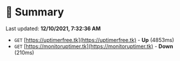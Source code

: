 # 📖 Summary
Last updated: **12/10/2021, 7:32:36 AM**

- `GET` [https://uptimerfree.tk](https://uptimerfree.tk) - **Up** (4853ms)
- `GET` [https://monitoruptimer.tk](https://monitoruptimer.tk) - **Down** (210ms)
